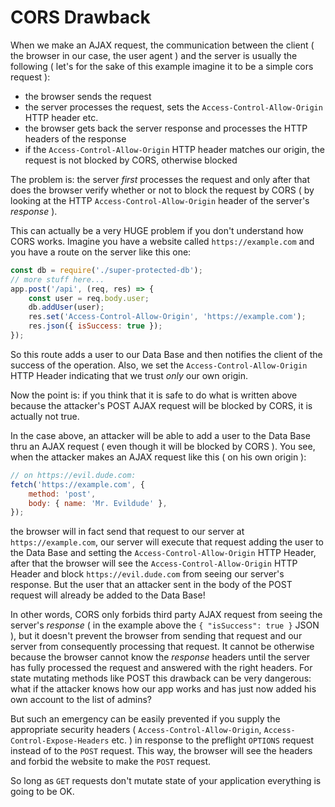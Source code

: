 # CORS Drawback

When we make an AJAX request, the communication between the client ( the browser in our case, the user agent )
and the server is usually the following ( let's for the sake of this example imagine it to be a simple cors request ):

- the browser sends the request
- the server processes the request, sets the `Access-Control-Allow-Origin` HTTP header etc.
- the browser gets back the server response and processes the HTTP headers of the response
- if the `Access-Control-Allow-Origin` HTTP header matches our origin, the request is not blocked by CORS,
  otherwise blocked

The problem is: the server _first_ processes the request and only after that does the browser verify whether or not
to block the request by CORS ( by looking at the HTTP `Access-Control-Allow-Origin`
header of the server's _response_ ).

This can actually be a very HUGE problem if you don't understand how CORS works.
Imagine you have a website called `https://example.com` and you have a route on the server
like this one:

```js
const db = require('./super-protected-db');
// more stuff here...
app.post('/api', (req, res) => {
    const user = req.body.user;
    db.addUser(user);
    res.set('Access-Control-Allow-Origin', 'https://example.com');
    res.json({ isSuccess: true });
});
```

So this route adds a user to our Data Base and then notifies the client of the success of the operation.
Also, we set the `Access-Control-Allow-Origin` HTTP Header indicating that we trust _only_ our own origin.

Now the point is: if you think that it is safe to do what is written above because the attacker's POST
AJAX request will be blocked by CORS, it is actually not true.

In the case above, an attacker will be able to add a user to the Data Base thru an AJAX request ( even though
it will be blocked by CORS ). You see, when the attacker makes an AJAX request like this ( on his own origin ):

```js
// on https://evil.dude.com:
fetch('https://example.com', {
    method: 'post',
    body: { name: 'Mr. Evildude' },
});
```

the browser will in fact send that request to our server at `https://example.com`, our server will execute that
request adding the user to the Data Base and setting the `Access-Control-Allow-Origin` HTTP Header, after that
the browser will see the `Access-Control-Allow-Origin` HTTP Header and block `https://evil.dude.com` from seeing
our server's response. But the user that an attacker sent in the body of the POST request will already be added
to the Data Base!

In other words, CORS only forbids third party AJAX request from seeing the server's _response_
( in the example above the `{ "isSuccess": true }` JSON ), but it doesn't prevent the browser from sending that
request and our server from consequently processing that request. It cannot be otherwise because the browser
cannot know the _response_ headers until the server has fully processed the request and answered with the right headers.
For state mutating methods like POST this drawback can be very dangerous: what if the attacker knows how our app works
and has just now added his own account to the list of admins?

But such an emergency can be easily prevented if you supply the appropriate security headers
( `Access-Control-Allow-Origin`, `Access-Control-Expose-Headers` etc. ) in response to the preflight `OPTIONS` request
instead of to the `POST` request. This way, the browser will see the headers and forbid the website to
make the `POST` request.

So long as `GET` requests don't mutate state of your application everything is going to be OK.
